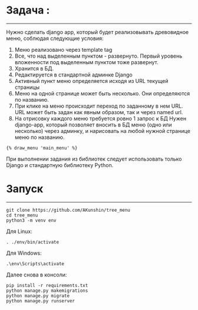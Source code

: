 # Задача :
-------
Нужно сделать django app, который будет реализовывать древовидное меню, соблюдая следующие условия:
1) Меню реализовано через template tag
2) Все, что над выделенным пунктом - развернуто. Первый уровень вложенности под выделенным пунктом тоже развернут.
3) Хранится в БД.
4) Редактируется в стандартной админке Django
5) Активный пункт меню определяется исходя из URL текущей страницы
6) Меню на одной странице может быть несколько. Они определяются по названию.
7) При клике на меню происходит переход по заданному в нем URL. URL может быть задан как явным образом, так и через named url.
8) На отрисовку каждого меню требуется ровно 1 запрос к БД
 Нужен django-app, который позволяет вносить в БД меню (одно или несколько) через админку, и нарисовать на любой нужной странице меню по названию.
 ```
 {% draw_menu 'main_menu' %}
 ```
 При выполнении задания из библиотек следует использовать только Django и стандартную библиотеку Python.

# Запуск
------
```
git clone https://github.com/AKunshin/tree_menu
cd tree_menu
python3 -m venv env
```
Для Linux:
```
. ./env/bin/activate
```

Для Windows:
```
.\env\Scripts\activate
```
Далее снова в консоли:
```
pip install -r requirements.txt
python manage.py makemigrations
python manage.py migrate
python manage.py runserver
```
